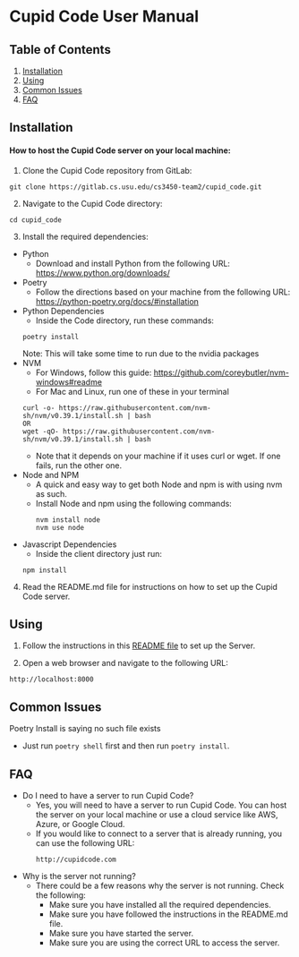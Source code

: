# Cupid Code User Manual

## Table of Contents
1. [Installation](#installation)
2. [Using](#using)
3. [Common Issues](#common-issues)
4. [FAQ](#faq)

## Installation

#### How to host the Cupid Code server on your local machine:


1. Clone the Cupid Code repository from GitLab:
```
git clone https://gitlab.cs.usu.edu/cs3450-team2/cupid_code.git
```

2. Navigate to the Cupid Code directory:
```
cd cupid_code
```

3. Install the required dependencies:
- Python
  - Download and install Python from the following URL: https://www.python.org/downloads/
- Poetry
  - Follow the directions based on your machine from the following URL: https://python-poetry.org/docs/#installation  
- Python Dependencies
  - Inside the Code directory, run these commands:
  ```
  poetry install
  ```
  Note: This will take some time to run due to the nvidia packages 
- NVM
  - For Windows, follow this guide: https://github.com/coreybutler/nvm-windows#readme
  - For Mac and Linux, run one of these in your terminal 
  ```
  curl -o- https://raw.githubusercontent.com/nvm-sh/nvm/v0.39.1/install.sh | bash
  OR
  wget -qO- https://raw.githubusercontent.com/nvm-sh/nvm/v0.39.1/install.sh | bash
  ```
  - Note that it depends on your machine if it uses curl or wget. If one fails, run the other one.
- Node and NPM
  - A quick and easy way to get both Node and npm is with using nvm as such.
  - Install Node and npm using the following commands:
    ```
    nvm install node 
    nvm use node
    ```
- Javascript Dependencies
  - Inside the client directory just run:
  ```
  npm install 
  ```
4. Read the README.md file for instructions on how to set up the Cupid Code server.

## Using

1. Follow the instructions in this [README file](https://gitlab.cs.usu.edu/cs3450-team2/cupid_code/-/blob/development/Code/README.md?ref_type=heads) to set up the Server.

2. Open a web browser and navigate to the following URL:
```
http://localhost:8000
```


## Common Issues
Poetry Install is saying no such file exists
  - Just run `poetry shell` first and then run `poetry install`.


## FAQ
- Do I need to have a server to run Cupid Code?
  - Yes, you will need to have a server to run Cupid Code. You can host the server on your local machine or use a cloud service like AWS, Azure, or Google Cloud.
  - If you would like to connect to a server that is already running, you can use the following URL:
    ```
    http://cupidcode.com
    ```
- Why is the server not running?
  - There could be a few reasons why the server is not running. Check the following:
    - Make sure you have installed all the required dependencies.
    - Make sure you have followed the instructions in the README.md file.
    - Make sure you have started the server.
    - Make sure you are using the correct URL to access the server.
